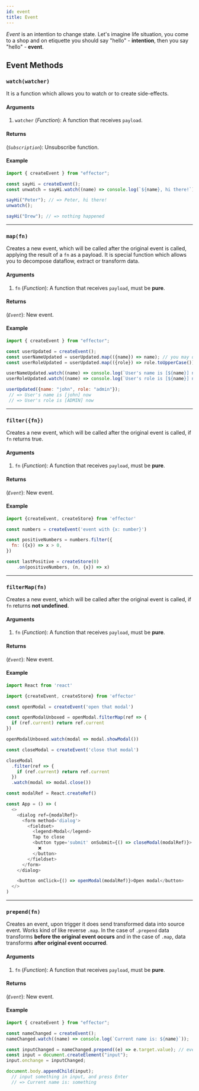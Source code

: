 ```yaml
---
id: event
title: Event
---
```


_Event_ is an intention to change state. Let's imagine life situation, you come to a shop and on etiquette you should say "hello" - **intention**, then you say "hello" - **event**.

## Event Methods

### `watch(watcher)`

It is a function which allows you to watch or to create side-effects.

#### Arguments

1. `watcher` (_Function_): A function that receives `payload`.

#### Returns

(_`Subscription`_): Unsubscribe function.

#### Example

```js try
import { createEvent } from "effector";

const sayHi = createEvent();
const unwatch = sayHi.watch((name) => console.log(`${name}, hi there!`));

sayHi("Peter"); // => Peter, hi there!
unwatch();

sayHi("Drew"); // => nothing happened
```

<hr>

### `map(fn)`

Сreates a new event, which will be called after the original event is called, applying the result of a `fn` as a payload. It is special function which allows you to decompose dataflow, extract or transform data.

#### Arguments

1. `fn` (_Function_): A function that receives `payload`, must be **pure**.

#### Returns

(_`Event`_): New event.

#### Example

```js try
import { createEvent } from "effector";

const userUpdated = createEvent();
const userNameUpdated = userUpdated.map(({name}) => name); // you may decompose dataflow with .map() method
const userRoleUpdated = userUpdated.map(({role}) => role.toUpperCase()); // either way you can transform data

userNameUpdated.watch((name) => console.log(`User's name is [${name}] now`));
userRoleUpdated.watch((name) => console.log(`User's role is [${name}] now`));

userUpdated({name: "john", role: "admin"});
 // => User's name is [john] now
 // => User's role is [ADMIN] now
```
<hr>

### `filter({fn})`

Сreates a new event, which will be called after the original event is called, if `fn` returns true.

#### Arguments

1. `fn` (_Function_): A function that receives `payload`, must be **pure**.

#### Returns

(_`Event`_): New event.

#### Example

```js try
import {createEvent, createStore} from 'effector'

const numbers = createEvent('event with {x: number}')

const positiveNumbers = numbers.filter({
  fn: ({x}) => x > 0,
})

const lastPositive = createStore(0)
	.on(positiveNumbers, (n, {x}) => x)

```
<hr />

### `filterMap(fn)`

Сreates a new event, which will be called after the original event is called, if `fn` returns **not undefined**.

#### Arguments

1. `fn` (_Function_): A function that receives `payload`, must be **pure**.

#### Returns

(_`Event`_): New event.

#### Example

```js try
import React from 'react'

import {createEvent, createStore} from 'effector'

const openModal = createEvent('open that modal')

const openModalUnboxed = openModal.filterMap(ref => {
  if (ref.current) return ref.current
})

openModalUnboxed.watch(modal => modal.showModal())

const closeModal = createEvent('close that modal')

closeModal
  .filter(ref => {
    if (ref.current) return ref.current
  })
  .watch(modal => modal.close())

const modalRef = React.createRef()

const App = () => (
  <>
    <dialog ref={modalRef}>
      <form method='dialog'>
        <fieldset>
          <legend>Modal</legend>
          Tap to close
          <button type='submit' onSubmit={() => closeModal(modalRef)}>
            ❌
          </button>
        </fieldset>
      </form>
    </dialog>

    <button onClick={() => openModal(modalRef)}>Open modal</button>
  </>
)


```
<hr />

### `prepend(fn)`

Creates an event, upon trigger it does send transformed data into source event. Works kind of like reverse `.map`. In the case of `.prepend` data transforms **before the original event occurs** and in the case of `.map`, data transforms **after original event occurred**.

#### Arguments

1. `fn` (_Function_): A function that receives `payload`, must be **pure**.

#### Returns

(_`Event`_): New event.

#### Example

```js try
import { createEvent } from "effector";

const nameChanged = createEvent();
nameChanged.watch((name) => console.log(`Current name is: ${name}`));

const inputChanged = nameChanged.prepend((e) => e.target.value); // event, which will be bound to DOM element
const input = document.createElement("input");
input.onchange = inputChanged;

document.body.appendChild(input);
  // input something in input, and press Enter
  // => Current name is: something
```
